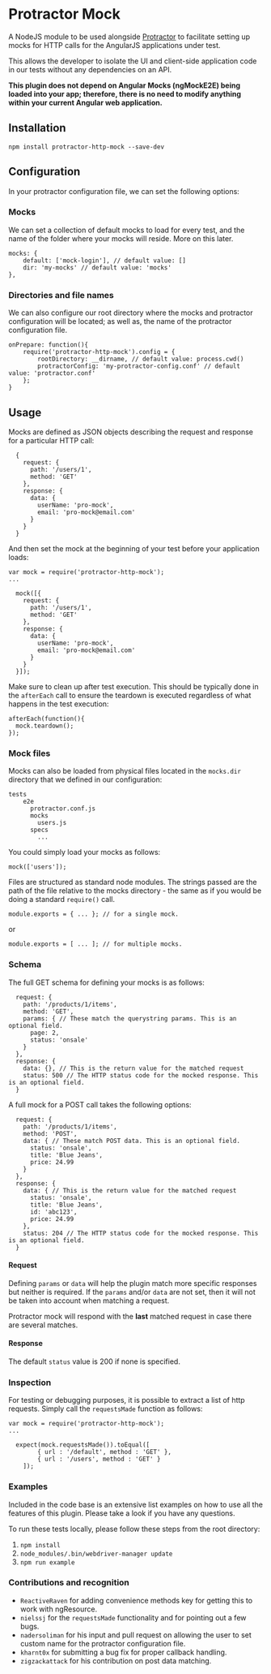 # Protractor Mock
A NodeJS module to be used alongside [Protractor](https://github.com/angular/protractor) to facilitate setting up mocks for HTTP calls for the AngularJS applications under test. 

This allows the developer to isolate the UI and client-side application code in our tests without any dependencies on an API.

**This plugin does not depend on Angular Mocks (ngMockE2E) being loaded into your app; therefore, there is no need to modify anything within your current Angular web application.**

## Installation
	npm install protractor-http-mock --save-dev
## Configuration
In your protractor configuration file, we can set the following options:

### Mocks
We can set a collection of default mocks to load for every test, and the name of the folder where your mocks will reside. More on this later.

  	mocks: {
    	default: ['mock-login'], // default value: []
    	dir: 'my-mocks' // default value: 'mocks'
  	},

### Directories and file names
We can also configure our root directory where the mocks and protractor configuration will be located; as well as, the name of the protractor configuration file.

  	onPrepare: function(){
    	require('protractor-http-mock').config = {
			rootDirectory: __dirname, // default value: process.cwd()
			protractorConfig: 'my-protractor-config.conf' // default value: 'protractor.conf'
    	};
  	}

## Usage
Mocks are defined as JSON objects describing the request and response for a particular HTTP call:

  	  {
		request: {
	      path: '/users/1',
	      method: 'GET'
	    },
	    response: {
	      data: {
	        userName: 'pro-mock',
	        email: 'pro-mock@email.com'
	      }
	    }
	  }

And then set the mock at the beginning of your test before your application loads:

	var mock = require('protractor-http-mock');
	...

	  mock([{
	    request: {
	      path: '/users/1',
	      method: 'GET'
	    },
	    response: {
	      data: {
	        userName: 'pro-mock',
	        email: 'pro-mock@email.com'
	      }
	    }
	  }]);

Make sure to clean up after test execution. This should be typically done in the `afterEach` call to ensure the teardown is executed regardless of what happens in the test execution:

	afterEach(function(){
	  mock.teardown();
	});

### Mock files
Mocks can also be loaded from physical files located in the `mocks.dir` directory that we defined in our configuration: 

  	tests
	    e2e
	      protractor.conf.js
	      mocks
	        users.js
	      specs
	        ...


You could simply load your mocks as follows:

	mock(['users']);

Files are structured as standard node modules. The strings passed are the path of the file relative to the mocks directory - the same as if you would be doing a standard `require()` call.

	module.exports = { ... }; // for a single mock.

or

	module.exports = [ ... ]; // for multiple mocks.


### Schema
The full GET schema for defining your mocks is as follows:

	  request: {
	    path: '/products/1/items',
	    method: 'GET',
	    params: { // These match the querystring params. This is an optional field.
	      page: 2,
	      status: 'onsale'
	    }
	  },
	  response: {
	    data: {}, // This is the return value for the matched request
	    status: 500 // The HTTP status code for the mocked response. This is an optional field.
	  }

A full mock for a POST call takes the following options:

	  request: {
	    path: '/products/1/items',
	    method: 'POST',
	    data: { // These match POST data. This is an optional field.
	      status: 'onsale',
	      title: 'Blue Jeans',
          price: 24.99
	    }
	  },
	  response: {
	    data: { // This is the return value for the matched request
	      status: 'onsale',
	      title: 'Blue Jeans',
          id: 'abc123',
          price: 24.99
        },
	    status: 204 // The HTTP status code for the mocked response. This is an optional field.
	  }

#### Request
Defining `params` or `data` will help the plugin match more specific responses but neither is required. If the `params` and/or `data` are not set, then it will not be taken into account when matching a request.

Protractor mock will respond with the **last** matched request in case there are several matches.

#### Response
The default `status` value is 200 if none is specified.

### Inspection
For testing or debugging purposes, it is possible to extract a list of http requests. Simply call the `requestsMade` function as follows:

	var mock = require('protractor-http-mock');
	...

	  expect(mock.requestsMade()).toEqual([
			{ url : '/default', method : 'GET' },
			{ url : '/users', method : 'GET' }
		]);
		
### Examples
Included in the code base is an extensive list examples on how to use all the features of this plugin. Please take a look if you have any questions.

To run these tests locally, please follow these steps from the root directory:

1. `npm install`
2. `node_modules/.bin/webdriver-manager update`
3. `npm run example`


### Contributions and recognition

* `ReactiveRaven` for adding convenience methods key for getting this to work with ngResource.
* `nielssj` for the `requestsMade` functionality and for pointing out a few bugs.
* `nadersoliman` for his input and pull request on allowing the user to set custom name for the protractor configuration file.
* `kharnt0x` for submitting a bug fix for proper callback handling.
* `zigzackattack` for his contribution on post data matching.

